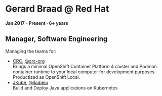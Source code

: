 # Gerard Braad @ Red Hat

#### Jan 2017 - Present · 6+ years

## Manager, Software Engineering

Managing the teams for:
  * [CRC](https://crc.dev), [@crc-org](https://github.com/crc-org)  
    Brings a minimal OpenShift Container Platform 4 cluster and Podman container runtime to your local computer for development purposes. Productized as OpenShift Local.
  * [JKube](https://github.com/eclipse/jkube), [@jkubeio](https://github.com/jkubeio)    
    Build and Deploy Java applications on Kubernetes
